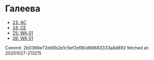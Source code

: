 # Галеева
- [23: AC](23.md)
- [24: CE](24.md)
- [25: WA 01](25.md)
- [26: WA 01](26.md)

Commit: 2b0369e72dd0b2e1c5ef2ef80d66683333a8d892
 fetched at: 20201027-213215
